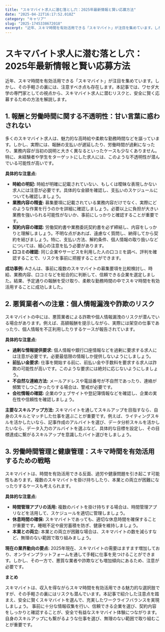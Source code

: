 ```yaml
---
title: "スキマバイト求人に潜む落とし穴：2025年最新情報と賢い応募方法"
date: "2025-04-22T16:17:52.018Z"
category: "キャリア"
slug: "2025-1745338672018"
excerpt: "近年、スキマ時間を有効活用できる「スキマバイト」が注目を集めています。しかし、その手軽さの裏には、注意すべき点も存在します。本記事では、ワセダ大学の専門家としての視点から、スキマバイト求人に潜むリスクと、安全に賢く応募するための方法を解説します。"
---
```


# スキマバイト求人に潜む落とし穴：2025年最新情報と賢い応募方法

近年、スキマ時間を有効活用できる「スキマバイト」が注目を集めています。しかし、その手軽さの裏には、注意すべき点も存在します。本記事では、ワセダ大学の専門家としての視点から、スキマバイト求人に潜むリスクと、安全に賢く応募するための方法を解説します。


## 1. 報酬と労働時間に関する不透明性：甘い言葉に惑わされない

多くのスキマバイト求人は、魅力的な高時給や柔軟な勤務時間などを謳っています。しかし、実際には、報酬の支払いが遅延したり、労働時間が過剰になったり、業務内容が当初の説明と大きく異なるといったケースも少なくありません。特に、未経験者や学生をターゲットにした求人には、このような不透明性が潜んでいる可能性が高いです。

**具体的な注意点:**

* **時給の明記:** 時給が明確に記載されていない、もしくは曖昧な表現しかない求人には注意が必要です。具体的な金額を確認し、支払いのスケジュールについても確認しましょう。
* **業務内容の精査:** 募集要項に記載されている業務内容だけでなく、実際にどのような作業を行うのかを詳細に確認しましょう。必要以上に負担が大きい業務を強いられる可能性がないか、事前にしっかりと確認することが重要です。
* **契約内容の確認:** 労働契約書や業務委託契約書を必ず締結し、内容をしっかりと理解しましょう。不明な点があれば、遠慮なく質問し、納得してから契約を結びましょう。特に、支払い方法、解約条件、個人情報の取り扱いなどについては、細心の注意を払う必要があります。
* **口コミの確認:** 同じ企業やサービスを利用した人の口コミを調べ、評判を確認することで、リスクを事前に把握することができます。


**成功事例:**  Aさんは、事前に複数のスキマバイトの募集要項を比較検討し、時給、業務内容、口コミなどを総合的に判断して、信頼できる企業を選定しました。結果、予定通りの報酬を受け取り、柔軟な勤務時間の中でスキマ時間を有効活用することに成功しました。


## 2. 悪質業者への注意：個人情報漏洩や詐欺のリスク

スキマバイトの中には、悪質業者による詐欺や個人情報漏洩のリスクが潜んでいる場合があります。例えば、高額報酬を提示しながら、実際には架空の仕事であったり、個人情報を不正利用したりするケースが報告されています。

**具体的な注意点:**

* **過剰な情報提供要求:** 個人情報や銀行口座情報などを過剰に要求する求人には注意が必要です。必要最低限の情報しか提供しないようにしましょう。
* **前払い金要求:** 仕事を開始する前に、前払い金や手数料を要求する求人は詐欺の可能性が高いです。このような要求には絶対に応じないようにしましょう。
* **不自然な連絡方法:** メールアドレスや電話番号が不自然であったり、連絡が頻繁でしつこかったりする場合は、警戒が必要です。
* **会社情報の確認:** 企業のウェブサイトや登記簿情報などを確認し、企業の実在性や信頼性を確認しましょう。


**主要なスキルアップ方法:**  スキマバイトを通してスキルアップを目指すなら、自身のスキルとマッチした仕事を選ぶことが重要です。例えば、ライティングスキルを活かしたいなら、記事作成のアルバイトを選び、データ分析スキルを活かしたいなら、データ入力のアルバイトを選ぶなど、具体的な目標を設定し、その目標達成に繋がるスキルアップを意識したバイト選びをしましょう。


## 3. 労働時間管理と健康管理：スキマ時間を有効活用するための戦略

スキマバイトは、時間を有効活用できる反面、過労や健康問題を引き起こす可能性もあります。複数のスキマバイトを掛け持ちしたり、本業との両立が困難になったりするケースも考えられます。

**具体的な注意点:**

* **時間管理アプリの活用:** 複数のバイトを掛け持ちする場合は、時間管理アプリなどを活用して、スケジュールを適切に管理しましょう。
* **休息時間の確保:** スキマバイトであっても、適切な休息時間を確保することが重要です。睡眠不足や疲労蓄積を防ぎ、健康を維持しましょう。
* **本業との両立:** 本業との両立が困難な場合は、スキマバイトの数を減らすなど、無理のない範囲で取り組みましょう。


**現在の業界動向の要点:** 2025年現在、スキマバイトの需要はますます増加しており、オンラインプラットフォームを通して手軽に仕事を見つけることができます。しかし、その一方で、悪質な業者や詐欺なども増加傾向にあるため、注意が必要です。


**まとめ**

スキマバイトは、収入を得ながらスキマ時間を有効活用できる魅力的な選択肢ですが、その手軽さの裏にはリスクも潜んでいます。本記事で紹介した注意点を踏まえ、安全に賢くスキマバイトを選んで、充実したワークライフバランスを実現しましょう。  事前に十分な情報収集を行い、信頼できる企業を選び、契約内容をしっかりと確認することが、安全で有益なスキマバイト体験につながります。  自身のスキルアップにも繋がるような仕事を選び、無理のない範囲で取り組むことが重要です。
